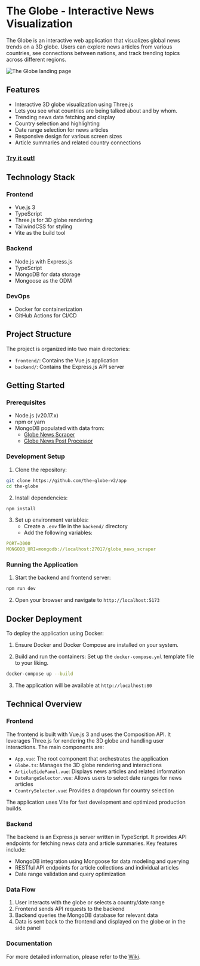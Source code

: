 # The Globe - Interactive News Visualization

The Globe is an interactive web application that visualizes global news trends on a 3D globe. Users can explore news articles from various countries, see connections between nations, and track trending topics across different regions.

![The Globe landing page](https://i.imgur.com/4e0Mu96.png)

## Features

- Interactive 3D globe visualization using Three.js
- Lets you see what countries are being talked about and by whom.
- Trending news data fetching and display
- Country selection and highlighting
- Date range selection for news articles
- Responsive design for various screen sizes
- Article summaries and related country connections

### [Try it out!](https://globe.mavial.de)

## Technology Stack

### Frontend
- Vue.js 3
- TypeScript
- Three.js for 3D globe rendering
- TailwindCSS for styling
- Vite as the build tool

### Backend
- Node.js with Express.js
- TypeScript
- MongoDB for data storage
- Mongoose as the ODM

### DevOps
- Docker for containerization
- GitHub Actions for CI/CD

## Project Structure

The project is organized into two main directories:

- `frontend/`: Contains the Vue.js application
- `backend/`: Contains the Express.js API server

## Getting Started

### Prerequisites

- Node.js (v20.17.x)
- npm or yarn
- MongoDB populated with data from:
  - [Globe News Scraper](https://github.com/the-globe-v2/news-scraper)
  - [Globe News Post Processor](https://github.com/the-globe-v2/post-processor) 

### Development Setup

1. Clone the repository:
```sh
git clone https://github.com/the-globe-v2/app
cd the-globe
```

2. Install dependencies:
```sh
npm install
```

3. Set up environment variables:
   - Create a `.env` file in the `backend/` directory
   - Add the following variables:
```yaml
PORT=3000
MONGODB_URI=mongodb://localhost:27017/globe_news_scraper
```

### Running the Application

1. Start the backend and frontend server:
```sh
npm run dev
```

2. Open your browser and navigate to `http://localhost:5173`

## Docker Deployment

To deploy the application using Docker:

1. Ensure Docker and Docker Compose are installed on your system.

2. Build and run the containers:
Set up the `docker-compose.yml` template file to your liking.
```sh
docker-compose up --build
```
3. The application will be available at `http://localhost:80`

## Technical Overview

### Frontend

The frontend is built with Vue.js 3 and uses the Composition API. It leverages Three.js for rendering the 3D globe and handling user interactions. The main components are:

- `App.vue`: The root component that orchestrates the application
- `Globe.ts`: Manages the 3D globe rendering and interactions
- `ArticleSidePanel.vue`: Displays news articles and related information
- `DateRangeSelector.vue`: Allows users to select date ranges for news articles
- `CountrySelector.vue`: Provides a dropdown for country selection

The application uses Vite for fast development and optimized production builds.

### Backend

The backend is an Express.js server written in TypeScript. It provides API endpoints for fetching news data and article summaries. Key features include:

- MongoDB integration using Mongoose for data modeling and querying
- RESTful API endpoints for article collections and individual articles
- Date range validation and query optimization

### Data Flow

1. User interacts with the globe or selects a country/date range
2. Frontend sends API requests to the backend
3. Backend queries the MongoDB database for relevant data
4. Data is sent back to the frontend and displayed on the globe or in the side panel

### Documentation
For more detailed information, please refer to the [Wiki](https://mavial.notion.site/README-2ebadd3879524291a08ca10f799f41ad?pvs=4).